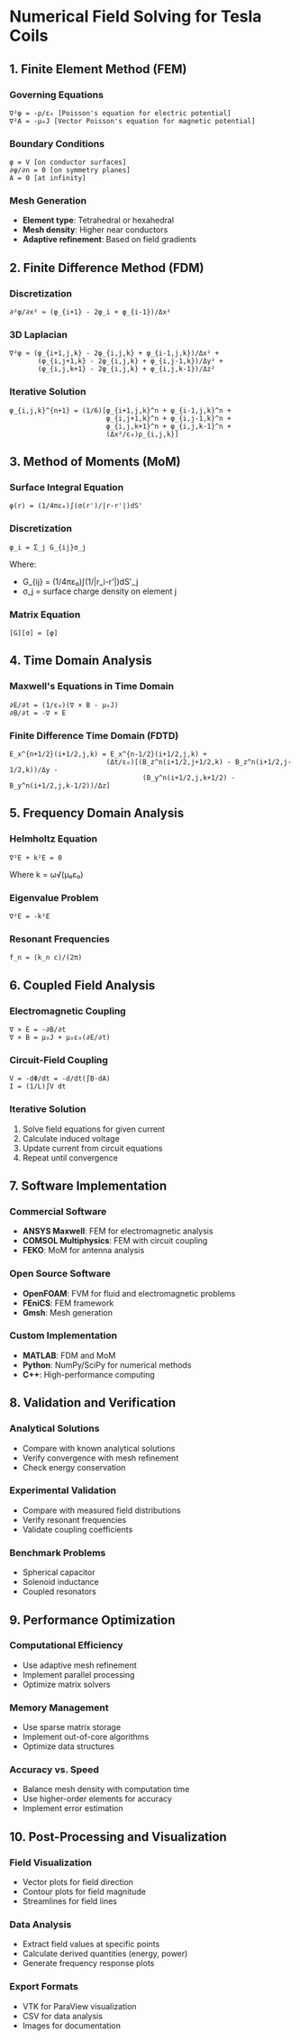 # Numerical Field Solving for Tesla Coils

## 1. Finite Element Method (FEM)

### Governing Equations
```
∇²φ = -ρ/ε₀ [Poisson's equation for electric potential]
∇²A = -μ₀J [Vector Poisson's equation for magnetic potential]
```

### Boundary Conditions
```
φ = V [on conductor surfaces]
∂φ/∂n = 0 [on symmetry planes]
A = 0 [at infinity]
```

### Mesh Generation
- **Element type**: Tetrahedral or hexahedral
- **Mesh density**: Higher near conductors
- **Adaptive refinement**: Based on field gradients

## 2. Finite Difference Method (FDM)

### Discretization
```
∂²φ/∂x² ≈ (φ_{i+1} - 2φ_i + φ_{i-1})/Δx²
```

### 3D Laplacian
```
∇²φ ≈ (φ_{i+1,j,k} - 2φ_{i,j,k} + φ_{i-1,j,k})/Δx² +
       (φ_{i,j+1,k} - 2φ_{i,j,k} + φ_{i,j-1,k})/Δy² +
       (φ_{i,j,k+1} - 2φ_{i,j,k} + φ_{i,j,k-1})/Δz²
```

### Iterative Solution
```
φ_{i,j,k}^{n+1} = (1/6)[φ_{i+1,j,k}^n + φ_{i-1,j,k}^n +
                        φ_{i,j+1,k}^n + φ_{i,j-1,k}^n +
                        φ_{i,j,k+1}^n + φ_{i,j,k-1}^n +
                        (Δx²/ε₀)ρ_{i,j,k}]
```

## 3. Method of Moments (MoM)

### Surface Integral Equation
```
φ(r) = (1/4πε₀)∫(σ(r')/|r-r'|)dS'
```

### Discretization
```
φ_i = Σ_j G_{ij}σ_j
```

Where:
- G_{ij} = (1/4πε₀)∫(1/|r_i-r'|)dS'_j
- σ_j = surface charge density on element j

### Matrix Equation
```
[G][σ] = [φ]
```

## 4. Time Domain Analysis

### Maxwell's Equations in Time Domain
```
∂E/∂t = (1/ε₀)(∇ × B - μ₀J)
∂B/∂t = -∇ × E
```

### Finite Difference Time Domain (FDTD)
```
E_x^{n+1/2}(i+1/2,j,k) = E_x^{n-1/2}(i+1/2,j,k) +
                        (Δt/ε₀)[(B_z^n(i+1/2,j+1/2,k) - B_z^n(i+1/2,j-1/2,k))/Δy -
                                 (B_y^n(i+1/2,j,k+1/2) - B_y^n(i+1/2,j,k-1/2))/Δz]
```

## 5. Frequency Domain Analysis

### Helmholtz Equation
```
∇²E + k²E = 0
```

Where k = ω√(μ₀ε₀)

### Eigenvalue Problem
```
∇²E = -k²E
```

### Resonant Frequencies
```
f_n = (k_n c)/(2π)
```

## 6. Coupled Field Analysis

### Electromagnetic Coupling
```
∇ × E = -∂B/∂t
∇ × B = μ₀J + μ₀ε₀(∂E/∂t)
```

### Circuit-Field Coupling
```
V = -dΦ/dt = -d/dt(∫B·dA)
I = (1/L)∫V dt
```

### Iterative Solution
1. Solve field equations for given current
2. Calculate induced voltage
3. Update current from circuit equations
4. Repeat until convergence

## 7. Software Implementation

### Commercial Software
- **ANSYS Maxwell**: FEM for electromagnetic analysis
- **COMSOL Multiphysics**: FEM with circuit coupling
- **FEKO**: MoM for antenna analysis

### Open Source Software
- **OpenFOAM**: FVM for fluid and electromagnetic problems
- **FEniCS**: FEM framework
- **Gmsh**: Mesh generation

### Custom Implementation
- **MATLAB**: FDM and MoM
- **Python**: NumPy/SciPy for numerical methods
- **C++**: High-performance computing

## 8. Validation and Verification

### Analytical Solutions
- Compare with known analytical solutions
- Verify convergence with mesh refinement
- Check energy conservation

### Experimental Validation
- Compare with measured field distributions
- Verify resonant frequencies
- Validate coupling coefficients

### Benchmark Problems
- Spherical capacitor
- Solenoid inductance
- Coupled resonators

## 9. Performance Optimization

### Computational Efficiency
- Use adaptive mesh refinement
- Implement parallel processing
- Optimize matrix solvers

### Memory Management
- Use sparse matrix storage
- Implement out-of-core algorithms
- Optimize data structures

### Accuracy vs. Speed
- Balance mesh density with computation time
- Use higher-order elements for accuracy
- Implement error estimation

## 10. Post-Processing and Visualization

### Field Visualization
- Vector plots for field direction
- Contour plots for field magnitude
- Streamlines for field lines

### Data Analysis
- Extract field values at specific points
- Calculate derived quantities (energy, power)
- Generate frequency response plots

### Export Formats
- VTK for ParaView visualization
- CSV for data analysis
- Images for documentation
